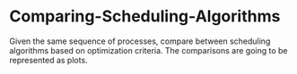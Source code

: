# Comparing-Scheduling-Algorithms
Given the same sequence of processes, compare between scheduling algorithms based on optimization criteria. The comparisons are going to be represented as plots.
